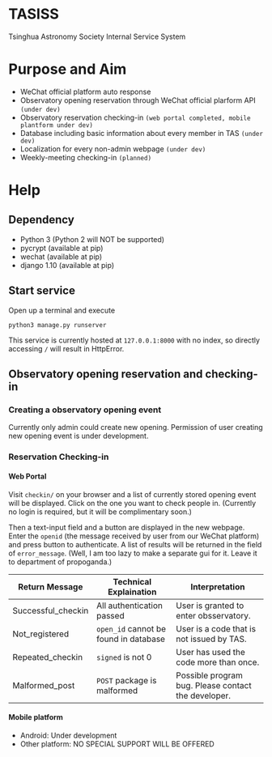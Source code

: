 # TASISS
Tsinghua Astronomy Society Internal Service System

# Purpose and Aim
* WeChat official platform auto response
* Observatory opening reservation through WeChat official plarform API ```(under dev)```
* Observatory reservation checking-in ```(web portal completed, mobile plantform under dev)```
* Database including basic information about every member in TAS ```(under dev)```
* Localization for every non-admin webpage ```(under dev)```
* Weekly-meeting checking-in ```(planned)```

# Help
## Dependency
* Python 3 (Python 2 will NOT be supported)
* pycrypt (available at pip)
* wechat (available at pip)
* django 1.10 (available at pip)

## Start service
Open up a terminal and execute
```shell
python3 manage.py runserver
```

This service is currently hosted at ```127.0.0.1:8000``` with no index, so directly accessing ```/``` will result in HttpError.

## Observatory opening reservation and checking-in
### Creating a observatory opening event
Currently only admin could create new opening. Permission of user creating new opening event is under development.

### Reservation Checking-in
#### Web Portal
Visit ```checkin/``` on your browser and a list of currently stored opening event will be displayed. Click on the one you want to check people in. (Currently no login is required, but it will be complimentary soon.)

Then a text-input field and a button are displayed in the new webpage. Enter the ```openid``` (the message received by user from our WeChat platform) and press button to authenticate. A list of results will be returned in the field of ```error_message```. (Well, I am too lazy to make a separate gui for it. Leave it to department of propoganda.)

Return Message | Technical Explaination | Interpretation
---|---|---
Successful_checkin	|	All authentication passed										|	User is granted to enter obsservatory.
Not_registered			|	```open_id``` cannot be found in database		|	User is a code that is not issued by TAS.
Repeated_checkin		|	```signed``` is not 0												|	User has used the code more than once.
Malformed_post			|	```POST``` package is malformed							| Possible program bug. Please contact the developer.

#### Mobile platform
* Android: Under development
* Other platform: NO SPECIAL SUPPORT WILL BE OFFERED

